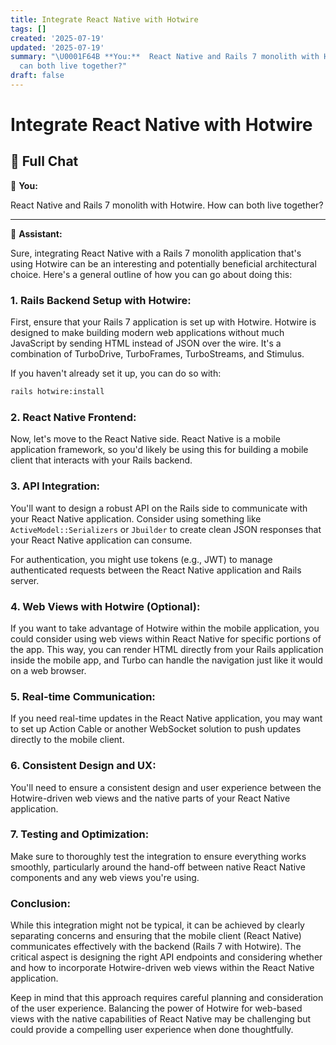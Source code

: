 ```yaml
---
title: Integrate React Native with Hotwire
tags: []
created: '2025-07-19'
updated: '2025-07-19'
summary: "\U0001F64B **You:**  React Native and Rails 7 monolith with Hotwire. How
  can both live together?"
draft: false
---
```


# Integrate React Native with Hotwire

## 🧠 Full Chat

🙋 **You:**

React Native and Rails 7 monolith with Hotwire. How can both live together?

---

🤖 **Assistant:**

Sure, integrating React Native with a Rails 7 monolith application that's using Hotwire can be an interesting and potentially beneficial architectural choice. Here's a general outline of how you can go about doing this:

### 1. **Rails Backend Setup with Hotwire:**
First, ensure that your Rails 7 application is set up with Hotwire. Hotwire is designed to make building modern web applications without much JavaScript by sending HTML instead of JSON over the wire. It's a combination of TurboDrive, TurboFrames, TurboStreams, and Stimulus. 

If you haven't already set it up, you can do so with:

```bash
rails hotwire:install
```

### 2. **React Native Frontend:**
Now, let's move to the React Native side. React Native is a mobile application framework, so you'd likely be using this for building a mobile client that interacts with your Rails backend.

### 3. **API Integration:**
You'll want to design a robust API on the Rails side to communicate with your React Native application. Consider using something like `ActiveModel::Serializers` or `Jbuilder` to create clean JSON responses that your React Native application can consume.

For authentication, you might use tokens (e.g., JWT) to manage authenticated requests between the React Native application and Rails server.

### 4. **Web Views with Hotwire (Optional):**
If you want to take advantage of Hotwire within the mobile application, you could consider using web views within React Native for specific portions of the app. This way, you can render HTML directly from your Rails application inside the mobile app, and Turbo can handle the navigation just like it would on a web browser.

### 5. **Real-time Communication:**
If you need real-time updates in the React Native application, you may want to set up Action Cable or another WebSocket solution to push updates directly to the mobile client.

### 6. **Consistent Design and UX:**
You'll need to ensure a consistent design and user experience between the Hotwire-driven web views and the native parts of your React Native application.

### 7. **Testing and Optimization:**
Make sure to thoroughly test the integration to ensure everything works smoothly, particularly around the hand-off between native React Native components and any web views you're using.

### Conclusion:
While this integration might not be typical, it can be achieved by clearly separating concerns and ensuring that the mobile client (React Native) communicates effectively with the backend (Rails 7 with Hotwire). The critical aspect is designing the right API endpoints and considering whether and how to incorporate Hotwire-driven web views within the React Native application.

Keep in mind that this approach requires careful planning and consideration of the user experience. Balancing the power of Hotwire for web-based views with the native capabilities of React Native may be challenging but could provide a compelling user experience when done thoughtfully.